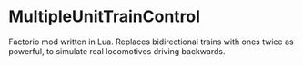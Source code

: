# MultipleUnitTrainControl
Factorio mod written in Lua.  Replaces bidirectional trains with ones twice as powerful, to simulate real locomotives driving backwards.
